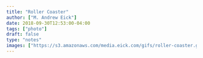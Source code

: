 ```yaml
---
title: "Roller Coaster"
author: ["M. Andrew Eick"]
date: 2018-09-30T12:53:00-04:00
tags: ["photo"]
draft: false
type: "notes"
images: ["https://s3.amazonaws.com/media.eick.com/gifs/roller-coaster.gif"]
---
```

